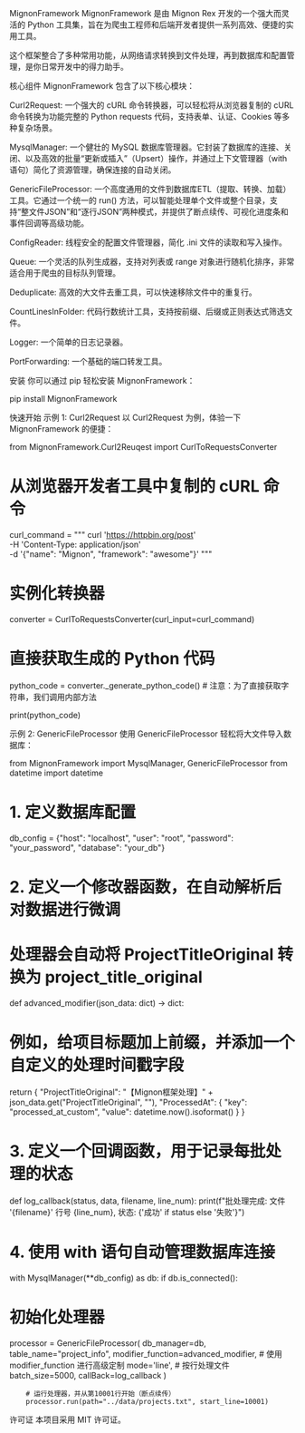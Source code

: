 MignonFramework
MignonFramework 是由 Mignon Rex 开发的一个强大而灵活的 Python 工具集，旨在为爬虫工程师和后端开发者提供一系列高效、便捷的实用工具。

这个框架整合了多种常用功能，从网络请求转换到文件处理，再到数据库和配置管理，是你日常开发中的得力助手。

核心组件
MignonFramework 包含了以下核心模块：

Curl2Request: 一个强大的 cURL 命令转换器，可以轻松将从浏览器复制的 cURL 命令转换为功能完整的 Python requests 代码，支持表单、认证、Cookies 等多种复杂场景。

MysqlManager: 一个健壮的 MySQL 数据库管理器。它封装了数据库的连接、关闭、以及高效的批量“更新或插入”（Upsert）操作，并通过上下文管理器（with语句）简化了资源管理，确保连接的自动关闭。

GenericFileProcessor: 一个高度通用的文件到数据库ETL（提取、转换、加载）工具。它通过一个统一的 run() 方法，可以智能处理单个文件或整个目录，支持“整文件JSON”和“逐行JSON”两种模式，并提供了断点续传、可视化进度条和事件回调等高级功能。

ConfigReader: 线程安全的配置文件管理器，简化 .ini 文件的读取和写入操作。

Queue: 一个灵活的队列生成器，支持对列表或 range 对象进行随机化排序，非常适合用于爬虫的目标队列管理。

Deduplicate: 高效的大文件去重工具，可以快速移除文件中的重复行。

CountLinesInFolder: 代码行数统计工具，支持按前缀、后缀或正则表达式筛选文件。

Logger: 一个简单的日志记录器。

PortForwarding: 一个基础的端口转发工具。

安装
你可以通过 pip 轻松安装 MignonFramework：

pip install MignonFramework

快速开始
示例 1: Curl2Request
以 Curl2Request 为例，体验一下 MignonFramework 的便捷：

from MignonFramework.Curl2Reuqest import CurlToRequestsConverter

# 从浏览器开发者工具中复制的 cURL 命令
curl_command = """
curl 'https://httpbin.org/post' \
-H 'Content-Type: application/json' \
-d '{"name": "Mignon", "framework": "awesome"}'
"""

# 实例化转换器
converter = CurlToRequestsConverter(curl_input=curl_command)

# 直接获取生成的 Python 代码
python_code = converter._generate_python_code() # 注意：为了直接获取字符串，我们调用内部方法

print(python_code)

示例 2: GenericFileProcessor
使用 GenericFileProcessor 轻松将大文件导入数据库：

from MignonFramework import MysqlManager, GenericFileProcessor
from datetime import datetime

# 1. 定义数据库配置
db_config = {"host": "localhost", "user": "root", "password": "your_password", "database": "your_db"}

# 2. 定义一个修改器函数，在自动解析后对数据进行微调
#    处理器会自动将 ProjectTitleOriginal 转换为 project_title_original
def advanced_modifier(json_data: dict) -> dict:
# 例如，给项目标题加上前缀，并添加一个自定义的处理时间戳字段
return {
"ProjectTitleOriginal": "【Mignon框架处理】" + json_data.get("ProjectTitleOriginal", ""),
"ProcessedAt": {
"key": "processed_at_custom",
"value": datetime.now().isoformat()
}
}

# 3. 定义一个回调函数，用于记录每批处理的状态
def log_callback(status, data, filename, line_num):
print(f"批处理完成: 文件 '{filename}' 行号 {line_num}, 状态: {'成功' if status else '失败'}")

# 4. 使用 with 语句自动管理数据库连接
with MysqlManager(**db_config) as db:
if db.is_connected():
# 初始化处理器
processor = GenericFileProcessor(
db_manager=db,
table_name="project_info",
modifier_function=advanced_modifier, # 使用 modifier_function 进行高级定制
mode='line',  # 按行处理文件
batch_size=5000,
callBack=log_callback
)

        # 运行处理器，并从第10001行开始（断点续传）
        processor.run(path="../data/projects.txt", start_line=10001)

许可证
本项目采用 MIT 许可证。